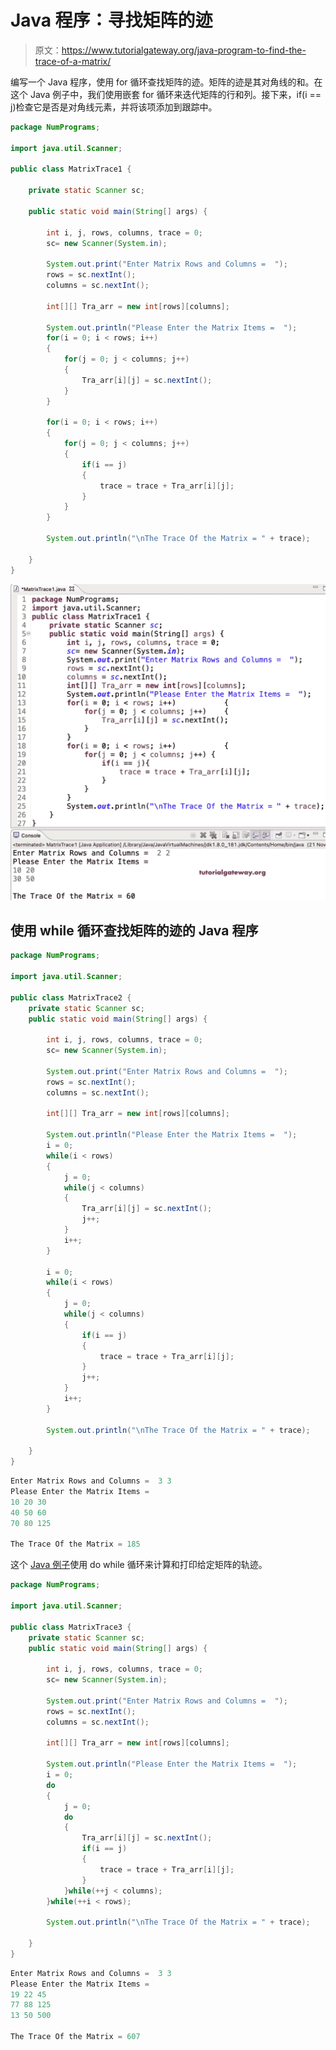 # Java 程序：寻找矩阵的迹

> 原文：<https://www.tutorialgateway.org/java-program-to-find-the-trace-of-a-matrix/>

编写一个 Java 程序，使用 for 循环查找矩阵的迹。矩阵的迹是其对角线的和。在这个 Java 例子中，我们使用嵌套 for 循环来迭代矩阵的行和列。接下来，if(i == j)检查它是否是对角线元素，并将该项添加到跟踪中。

```java
package NumPrograms;

import java.util.Scanner;

public class MatrixTrace1 {

	private static Scanner sc;	

	public static void main(String[] args) {

		int i, j, rows, columns, trace = 0;	
		sc= new Scanner(System.in);	

		System.out.print("Enter Matrix Rows and Columns =  ");
		rows = sc.nextInt();
		columns = sc.nextInt();

		int[][] Tra_arr = new int[rows][columns];

		System.out.println("Please Enter the Matrix Items =  ");
		for(i = 0; i < rows; i++) 
		{
			for(j = 0; j < columns; j++) 
			{
				Tra_arr[i][j] = sc.nextInt();
			}		
		}

		for(i = 0; i < rows; i++) 
		{
			for(j = 0; j < columns; j++) 
			{
				if(i == j)
				{
					trace = trace + Tra_arr[i][j];
				}
			}		
		}

		System.out.println("\nThe Trace Of the Matrix = " + trace);

	}
}
```

![Java Program to Find the Trace of a Matrix](img/2eb77cbceb93698c4d862d6a66285242.png)

## 使用 while 循环查找矩阵的迹的 Java 程序

```java
package NumPrograms;

import java.util.Scanner;

public class MatrixTrace2 {
	private static Scanner sc;	
	public static void main(String[] args) {

		int i, j, rows, columns, trace = 0;	
		sc= new Scanner(System.in);	

		System.out.print("Enter Matrix Rows and Columns =  ");
		rows = sc.nextInt();
		columns = sc.nextInt();

		int[][] Tra_arr = new int[rows][columns];

		System.out.println("Please Enter the Matrix Items =  ");
		i = 0; 
		while(i < rows) 
		{
			j = 0; 
			while(j < columns) 
			{
				Tra_arr[i][j] = sc.nextInt();
				j++;
			}	
			i++;
		}

		i = 0; 
		while(i < rows) 
		{
			j = 0; 
			while(j < columns) 
			{
				if(i == j)
				{
					trace = trace + Tra_arr[i][j];
				}
				j++;
			}	
			i++;
		}

		System.out.println("\nThe Trace Of the Matrix = " + trace);

	}
}
```

```java
Enter Matrix Rows and Columns =  3 3
Please Enter the Matrix Items =  
10 20 30
40 50 60
70 80 125

The Trace Of the Matrix = 185
```

这个 [Java 例子](https://www.tutorialgateway.org/learn-java-programs/)使用 do while 循环来计算和打印给定矩阵的轨迹。

```java
package NumPrograms;

import java.util.Scanner;

public class MatrixTrace3 {
	private static Scanner sc;	
	public static void main(String[] args) {

		int i, j, rows, columns, trace = 0;	
		sc= new Scanner(System.in);	

		System.out.print("Enter Matrix Rows and Columns =  ");
		rows = sc.nextInt();
		columns = sc.nextInt();

		int[][] Tra_arr = new int[rows][columns];

		System.out.println("Please Enter the Matrix Items =  ");
		i = 0; 
		do 
		{
			j = 0; 
			do 
			{
				Tra_arr[i][j] = sc.nextInt();
				if(i == j) 
				{
					trace = trace + Tra_arr[i][j];
				}
			}while(++j < columns);	
		}while(++i < rows);

		System.out.println("\nThe Trace Of the Matrix = " + trace);

	}
}
```

```java
Enter Matrix Rows and Columns =  3 3
Please Enter the Matrix Items =  
19 22 45
77 88 125
13 50 500

The Trace Of the Matrix = 607
```